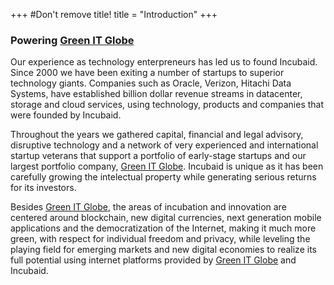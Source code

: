 +++
#Don't remove title!
title = "Introduction"
+++

### Powering [Green IT Globe](http://www.greenitglobe.com)

Our experience as technology enterpreneurs has led us to found Incubaid. Since 2000 we have been exiting a number of startups to superior technology giants. Companies such as Oracle, Verizon, Hitachi Data Systems, have established billion dollar revenue streams in datacenter, storage and cloud services, using technology, products and companies that were founded by Incubaid.

Throughout the years we gathered capital, financial and legal advisory, disruptive technology and a network of very experienced and international startup veterans that support a portfolio of early-stage startups and our largest portfolio company, [Green IT Globe](http://www.greenitglobe.com). Incubaid is unique as it has been carefully growing the intelectual property while generating serious returns for its investors.

Besides [Green IT Globe](http://www.greenitglobe.com), the areas of incubation and innovation are centered around blockchain, new digital currencies, next generation mobile applications and the democratization of the Internet, making it much more green, with respect for individual freedom and privacy, while leveling the playing field for emerging markets and new digital economies to realize its full potential using internet platforms provided by [Green IT Globe](http://www.greenitglobe.com) and Incubaid.
